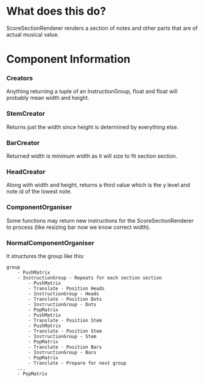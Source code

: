 # What does this do?
ScoreSectionRenderer renders a section of notes and other parts that are of actual musical value.

# Component Information
### Creators
Anything returning a tuple of an InstructionGroup, float and float will probably mean width and height.

### StemCreator
Returns just the width since height is determined by everything else.

### BarCreator
Returned width is minimum width as it will size to fit section section.

### HeadCreator
Along with width and height, returns a third value which is the y level and note id of the lowest note.

### ComponentOrganiser
Some functions may return new instructions for the ScoreSectionRenderer to process (like resizing bar now we know 
correct width).

### NormalComponentOrganiser
It structures the group like this:
```
group
    - PushMatrix
    - InstructionGroup - Repeats for each section section
        - PushMatrix
        - Translate - Position Heads
        - InstructionGroup - Heads
        - Translate - Position Dots
        - InstructionGroup - Dots
        - PopMatrix
        - PushMatrix
        - Translate - Position Stem
        - PushMatrix
        - Translate - Position Stem
        - InstructionGroup - Stem
        - PopMatrix
        - Translate - Position Bars
        - InstructionGroup - Bars
        - PopMatrix
        - Translate - Prepare for next group
    ...
    - PopMatrix
```


